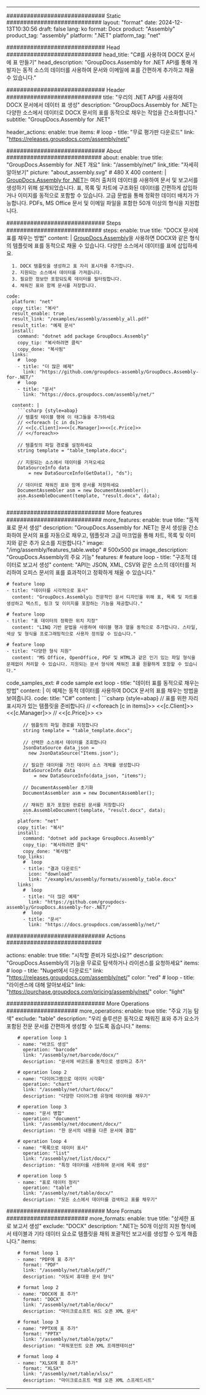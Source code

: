 



---
############################# Static ############################
layout: "format"
date:  2024-12-13T10:30:56
draft: false
lang: ko
format: Docx
product: "Assembly"
product_tag: "assembly"
platform: ".NET"
platform_tag: "net"

############################# Head ############################
head_title: "C#를 사용하여 DOCX 문서에 표 만들기"
head_description: "GroupDocs.Assembly for .NET API를 통해 개발자는 동적 소스의 데이터를 사용하여 문서와 이메일에 표를 간편하게 추가하고 채울 수 있습니다."

############################# Header ############################
title: "우리의 .NET API를 사용하여 DOCX 문서에서 데이터 표 생성" 
description: "GroupDocs.Assembly for .NET는 다양한 소스에서 데이터로 DOCX 문서의 표를 동적으로 채우는 작업을 간소화합니다."
subtitle: "GroupDocs.Assembly for .NET" 

header_actions:
  enable: true
  items:
    #  loop
    - title: "무료 평가판 다운로드"
      link: "https://releases.groupdocs.com/assembly/net/"
      
############################# About ############################
about:
    enable: true
    title: "GroupDocs.Assembly for .NET 개요"
    link: "/assembly/net/"
    link_title: "자세히 알아보기"
    picture: "about_assembly.svg" # 480 X 400
    content: |
       [GroupDocs.Assembly for .NET](/assembly/net/)는 여러 출처의 데이터를 사용하여 문서 및 보고서를 생성하기 위해 설계되었습니다. 표, 목록 및 차트에 구조화된 데이터를 간편하게 삽입하거나 이미지를 동적으로 포함할 수 있습니다. 고급 문법을 통해 정확한 데이터 배치가 가능합니다. PDFs, MS Office 문서 및 이메일 파일을 포함한 50개 이상의 형식을 지원합니다.

############################# Steps ############################
steps:
    enable: true
    title: "DOCX 문서에 표를 채우는 방법"
    content: |
      [GroupDocs.Assembly](/assembly/net/)을 사용하면 DOCX와 같은 형식의 템플릿에 표를 동적으로 채울 수 있습니다. 다양한 소스에서 데이터를 표에 삽입하세요.
      
      1. DOCX 템플릿을 생성하고 표 자리 표시자를 추가합니다.
      2. 지원되는 소스에서 데이터를 가져옵니다.
      3. 필요한 정보만 포함되도록 데이터를 필터링합니다.
      4. 채워진 표와 함께 문서를 저장합니다.
   
    code:
      platform: "net"
      copy_title: "복사"
      result_enable: true
      result_link: "/examples/assembly/assembly_all.pdf"
      result_title: "예제 문서"
      install:
        command: "dotnet add package GroupDocs.Assembly"
        copy_tip: "복사하려면 클릭"
        copy_done: "복사됨"
      links:
        #  loop
        - title: "더 많은 예제"
          link: "https://github.com/groupdocs-assembly/GroupDocs.Assembly-for-.NET/"
        #  loop
        - title: "문서"
          link: "https://docs.groupdocs.com/assembly/net/"
          
      content: |
        ```csharp {style=abap}
        // 템플릿 테이블 행에 이 태그들을 추가하세요
        // <<foreach [c in ds]>>
        // <<[c.Client]>><<[c.Manager]>><<[c.Price]>>
        // <</foreach>>

        // 템플릿의 파일 경로를 설정하세요
        string template = "table_template.docx";

        // 지원되는 소스에서 데이터를 가져오세요
        DataSourceInfo data 
            = new DataSourceInfo(GetData(), "ds");

        // 데이터로 채워진 표와 함께 문서를 저장하세요
        DocumentAssembler asm = new DocumentAssembler();
        asm.AssembleDocument(template, "result.docx", data);
        ```            

############################# More features ############################
more_features:
  enable: true
  title: "동적 표로 문서 생성"
  description: "GroupDocs.Assembly for .NET는 문서 생성을 간소화하여 문서의 표를 자동으로 채우고, 템플릿과 고급 마크업을 통해 차트, 목록 및 이미지와 같은 추가 요소를 지원합니다."
  image: "/img/assembly/features_table.webp" # 500x500 px
  image_description: "GroupDocs.Assembly의 주요 기능"
  features:
    # feature loop
    - title: "구조적 데이터로 보고서 생성"
      content: "API는 JSON, XML, CSV와 같은 소스의 데이터를 처리하여 오피스 문서의 표를 효과적이고 정확하게 채울 수 있습니다."

    # feature loop
    - title: "데이터를 시각적으로 표시"
      content: "GroupDocs.Assembly는 전문적인 문서 디자인을 위해 표, 목록 및 차트를 생성하고 텍스트, 링크 및 이미지를 포함하는 기능을 제공합니다."

    # feature loop
    - title: "표 데이터의 정확한 위치 지정"
      content: "LINQ 기반 문법을 사용하여 테이블 행과 열을 동적으로 추가합니다. 스타일, 색상 및 형식을 프로그래밍적으로 사용자 정의할 수 있습니다."

    # feature loop
    - title: "다양한 형식 지원"
      content: "MS Office, OpenOffice, PDF 및 HTML과 같은 인기 있는 파일 형식을 문제없이 처리할 수 있습니다. 지원되는 문서 형식에 채워진 표를 원활하게 포함할 수 있습니다."
      
  code_samples_ext:
    # code sample ext loop
    - title: "데이터 표를 동적으로 채우는 방법"
      content: |
        이 예제는 동적 데이터를 사용하여 DOCX 문서의 표를 채우는 방법을 보여줍니다.
      code:
        title: "C#"
        content: |
          ```csharp {style=abap}
          // 표를 위한 자리 표시자가 있는 템플릿을 준비합니다
          // <<foreach [c in items]>> <<[c.Client]>><<[c.Manager]>>
          // <<[c.Price]>> <</foreach>>

          // 템플릿의 파일 경로를 지정합니다
          string template = "table_template.docx";

          // 선택한 소스에서 데이터를 조회합니다
          JsonDataSource data_json = 
            new JsonDataSource("Items.json");

          // 필요한 데이터를 가진 데이터 소스 개체를 생성합니다
          DataSourceInfo data 
              = new DataSourceInfo(data_json, "items");

          // DocumentAssembler 초기화
          DocumentAssembler asm = new DocumentAssembler();

          // 채워진 표가 포함된 완료된 문서를 저장합니다
          asm.AssembleDocument(template, "result.docx", data);
          ```
        platform: "net"
        copy_title: "복사"
        install:
          command: "dotnet add package GroupDocs.Assembly"
          copy_tip: "복사하려면 클릭"
          copy_done: "복사됨"
        top_links:
          #  loop
          - title: "결과 다운로드"
            icon: "download"
            link: "/examples/assembly/formats/assembly_table.docx"
        links:
          #  loop
          - title: "더 많은 예제"
            link: "https://github.com/groupdocs-assembly/GroupDocs.Assembly-for-.NET/"
          #  loop
          - title: "문서"
            link: "https://docs.groupdocs.com/assembly/net/"
            

            


############################# Actions ############################

actions:
  enable: true
  title: "시작할 준비가 되셨나요?"
  description: "GroupDocs.Assembly의 기능을 무료로 탐색하거나 라이센스를 요청하세요"
  items:
    #  loop
    - title: "Nuget에서 다운로드"
      link: "https://releases.groupdocs.com/assembly/net/"
      color: "red"
        #  loop
    - title: "라이센스에 대해 알아보세요"
      link: "https://purchase.groupdocs.com/pricing/assembly/net/"
      color: "light"


############################# More Operations #####################
more_operations:
    enable: true
    title: "주요 기능 탐색"
    exclude: "table"
    description: "우리 솔루션은 동적으로 채워진 표와 추가 요소가 포함된 전문 문서를 간편하게 생성할 수 있도록 돕습니다."
    items: 
          
        # operation loop 1
        - name: "바코드 생성"
          operation: "barcode"
          link: "/assembly/net/barcode/docx/"
          description: "문서에 바코드를 동적으로 생성하고 추가"

        # operation loop 2
        - name: "다이어그램으로 데이터 시각화"
          operation: "chart"
          link: "/assembly/net/chart/docx/"
          description: "다양한 다이어그램 유형에 데이터를 채우기"

        # operation loop 3
        - name: "문서 병합"
          operation: "document"
          link: "/assembly/net/document/docx/"
          description: "한 문서의 내용을 다른 문서에 결합"

        # operation loop 4
        - name: "목록으로 데이터 표시"
          operation: "list"
          link: "/assembly/net/list/docx/"
          description: "특정 데이터를 사용하여 문서에 목록 생성"

        # operation loop 5
        - name: "표로 데이터 정리"
          operation: "table"
          link: "/assembly/net/table/docx/"
          description: "모든 소스에서 데이터를 검색하고 표를 채우기"
         
          
############################# More Formats ########################
more_formats:
    enable: true
    title: "상세한 표로 보고서 생성"
    exclude: "DOCX"
    description: ".NET는 50개 이상의 지원 형식에서 테이블과 기타 데이터 요소로 템플릿을 채워 포괄적인 보고서를 생성할 수 있게 해줍니다."
    items: 
          
        # format loop 1
        - name: "PDF에 표 추가"
          format: "PDF"
          link: "/assembly/net/table/pdf/"
          description: "어도비 휴대용 문서 형식"
          
        # format loop 2
        - name: "DOCX에 표 추가"
          format: "DOCX"
          link: "/assembly/net/table/docx/"
          description: "마이크로소프트 워드 오픈 XML 문서"
          
        # format loop 3
        - name: "PPTX에 표 추가"
          format: "PPTX"
          link: "/assembly/net/table/pptx/"
          description: "파워포인트 오픈 XML 프레젠테이션"
          
        # format loop 4
        - name: "XLSX에 표 추가"
          format: "XLSX"
          link: "/assembly/net/table/xlsx/"
          description: "마이크로소프트 엑셀 오픈 XML 스프레드시트"


          

---